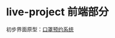# live-project 前端部分

初步界面原型：[口罩预约系统](https://free.modao.cc/app/ff8df2326a2b6091d1e8dcf0dd94f13e464ea4be?simulator_type=device&sticky)